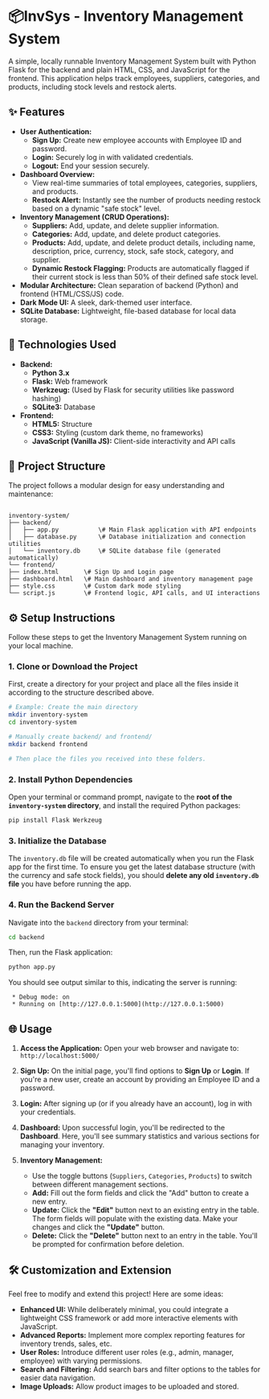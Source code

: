 
# 📦InvSys - Inventory Management System

A simple, locally runnable Inventory Management System built with Python Flask for the backend and plain HTML, CSS, and JavaScript for the frontend. This application helps track employees, suppliers, categories, and products, including stock levels and restock alerts.

## ✨ Features

* **User Authentication:**
    * **Sign Up:** Create new employee accounts with Employee ID and password.
    * **Login:** Securely log in with validated credentials.
    * **Logout:** End your session securely.
* **Dashboard Overview:**
    * View real-time summaries of total employees, categories, suppliers, and products.
    * **Restock Alert:** Instantly see the number of products needing restock based on a dynamic "safe stock" level.
* **Inventory Management (CRUD Operations):**
    * **Suppliers:** Add, update, and delete supplier information.
    * **Categories:** Add, update, and delete product categories.
    * **Products:** Add, update, and delete product details, including name, description, price, currency, stock, safe stock, category, and supplier.
    * **Dynamic Restock Flagging:** Products are automatically flagged if their current stock is less than 50% of their defined safe stock level.
* **Modular Architecture:** Clean separation of backend (Python) and frontend (HTML/CSS/JS) code.
* **Dark Mode UI:** A sleek, dark-themed user interface.
* **SQLite Database:** Lightweight, file-based database for local data storage.

## 🚀 Technologies Used

* **Backend:**
    * **Python 3.x**
    * **Flask:** Web framework
    * **Werkzeug:** (Used by Flask for security utilities like password hashing)
    * **SQLite3:** Database
* **Frontend:**
    * **HTML5:** Structure
    * **CSS3:** Styling (custom dark theme, no frameworks)
    * **JavaScript (Vanilla JS):** Client-side interactivity and API calls

## 📁 Project Structure

The project follows a modular design for easy understanding and maintenance:

```

inventory-system/
├── backend/
│   ├── app.py           \# Main Flask application with API endpoints
│   ├── database.py      \# Database initialization and connection utilities
│   └── inventory.db     \# SQLite database file (generated automatically)
└── frontend/
├── index.html       \# Sign Up and Login page
├── dashboard.html   \# Main dashboard and inventory management page
├── style.css        \# Custom dark mode styling
└── script.js        \# Frontend logic, API calls, and UI interactions

````

## ⚙️ Setup Instructions

Follow these steps to get the Inventory Management System running on your local machine.

### 1. Clone or Download the Project

First, create a directory for your project and place all the files inside it according to the structure described above.

```bash
# Example: Create the main directory
mkdir inventory-system
cd inventory-system

# Manually create backend/ and frontend/
mkdir backend frontend

# Then place the files you received into these folders.
````

### 2\. Install Python Dependencies

Open your terminal or command prompt, navigate to the **root of the `inventory-system` directory**, and install the required Python packages:

```bash
pip install Flask Werkzeug
```

### 3\. Initialize the Database

The `inventory.db` file will be created automatically when you run the Flask app for the first time. To ensure you get the latest database structure (with the currency and safe stock fields), you should **delete any old `inventory.db` file** you have before running the app.

### 4\. Run the Backend Server

Navigate into the `backend` directory from your terminal:

```bash
cd backend
```

Then, run the Flask application:

```bash
python app.py
```

You should see output similar to this, indicating the server is running:

```
 * Debug mode: on
 * Running on [http://127.0.0.1:5000](http://127.0.0.1:5000)
```

## 🌐 Usage

1.  **Access the Application:** Open your web browser and navigate to: `http://localhost:5000/`

2.  **Sign Up:** On the initial page, you'll find options to **Sign Up** or **Login**. If you're a new user, create an account by providing an Employee ID and a password.

3.  **Login:** After signing up (or if you already have an account), log in with your credentials.

4.  **Dashboard:** Upon successful login, you'll be redirected to the **Dashboard**. Here, you'll see summary statistics and various sections for managing your inventory.

5.  **Inventory Management:**

      * Use the toggle buttons (`Suppliers`, `Categories`, `Products`) to switch between different management sections.
      * **Add:** Fill out the form fields and click the "Add" button to create a new entry.
      * **Update:** Click the **"Edit"** button next to an existing entry in the table. The form fields will populate with the existing data. Make your changes and click the **"Update"** button.
      * **Delete:** Click the **"Delete"** button next to an entry in the table. You'll be prompted for confirmation before deletion.

## 🛠️ Customization and Extension

Feel free to modify and extend this project\! Here are some ideas:

  * **Enhanced UI:** While deliberately minimal, you could integrate a lightweight CSS framework or add more interactive elements with JavaScript.
  * **Advanced Reports:** Implement more complex reporting features for inventory trends, sales, etc.
  * **User Roles:** Introduce different user roles (e.g., admin, manager, employee) with varying permissions.
  * **Search and Filtering:** Add search bars and filter options to the tables for easier data navigation.
  * **Image Uploads:** Allow product images to be uploaded and stored.

<!-- end list -->

```
```
